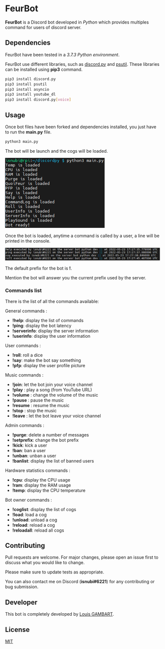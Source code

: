 # FeurBot

**FeurBot** is a Discord bot developed in *Python* which provides multiples command for users of discord server.

## Dependencies

FeurBot have been tested in a *3.7.3 Python environment*.

FeurBot use different libraries, such as [discord.py](https://github.com/Rapptz/discord.py) and [psutil](https://github.com/giampaolo/psutil).
These libraries can be installed using **pip3** command.

```bash
pip3 install discord.py
pip3 install psutil
pip3 install asyncio
pip3 install youtube_dl
pip3 install discord.py[voice]
```

## Usage

Once bot files have been forked and dependencies installed, you just have to run the **main.py** file.

```bash
python3 main.py
```

The bot will be launch and the cogs will be loaded.

![bot launching](docs/FeurBot_launch.png)

Once the bot is loaded, anytime a command is called by a user, a line will be printed in the console.

![bot command output](docs/FeurBot_command-output.png)

The default prefix for the bot is **!**.

Mention the bot will answer you the current prefix used by the server.

### Commands list

There is the list of all the commands available:

General commands :
* **!help**: display the list of commands
* **!ping**: display the bot latency
* **!serverinfo**: display the server information
* **!userinfo**: display the user information

User commands :
* **!roll**: roll a dice
* **!say**: make the bot say something
* **!pfp**: display the user profile picture

Music commands :
* **!join**: let the bot join your voice channel
* **!play** : play a song (from YouTube URL)
* **!volume** : change the volume of the music
* **!pause** : pause the music
* **!resume** : resume the music
* **!stop** : stop the music
* **!leave** : let the bot leave your voice channel

Admin commands :
* **!purge**: delete a number of messages
* **!setprefix**: change the bot prefix
* **!kick**: kick a user
* **!ban**: ban a user
* **!unban**: unban a user
* **!banlist**: display the list of banned users

Hardware statistics commands :
* **!cpu**: display the CPU usage
* **!ram**: display the RAM usage
* **!temp**: display the CPU temperature

Bot owner commands :
* **!coglist**: display the list of cogs
* **!load**: load a cog
* **!unload**: unload a cog
* **!reload**: reload a cog
* **!reloadall**: reload all cogs

## Contributing

Pull requests are welcome. For major changes, please open an issue first to discuss what you would like to change.

Please make sure to update tests as appropriate.

You can also contact me on Discord (**isnubi#6221**) for any contributing or bug submission.

## Developer

This bot is completely developed by [Louis GAMBART](https://github.com/Isnubi).

## License

[MIT](https://choosealicense.com/licenses/mit/)